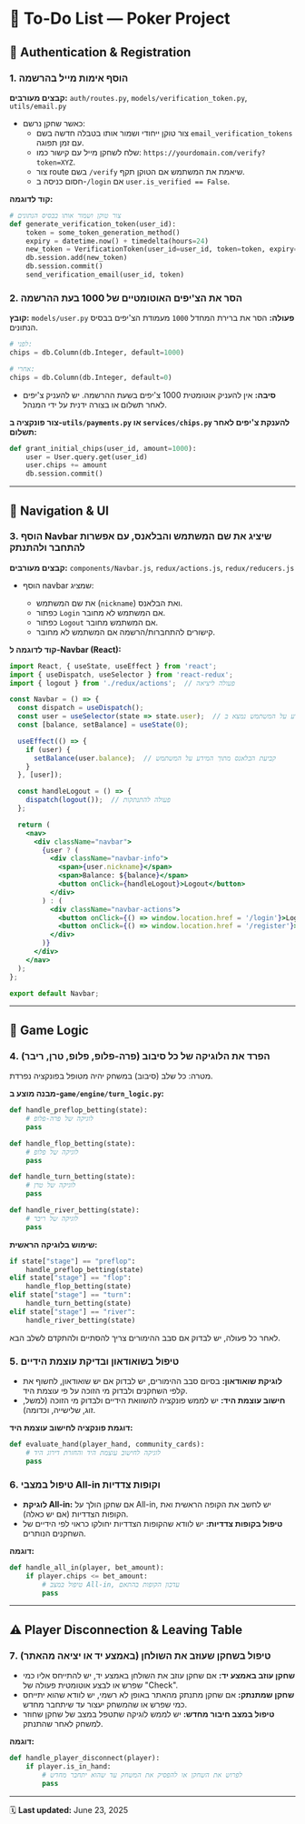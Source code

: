 
# 🧾 To-Do List — Poker Project

## 🔐 Authentication & Registration

### 1. הוסף אימות מייל בהרשמה
**קבצים מעורבים:** `auth/routes.py`, `models/verification_token.py`, `utils/email.py`

- כאשר שחקן נרשם:
  - צור טוקן ייחודי ושמור אותו בטבלה חדשה בשם `email_verification_tokens` עם זמן תפוגה.
  - שלח לשחקן מייל עם קישור כמו: `https://yourdomain.com/verify?token=XYZ`.
  - צור route בשם `/verify` שיאמת את המשתמש אם הטוקן תקף.
  - חסום כניסה ב-`/login` אם `user.is_verified == False`.

**קוד לדוגמה:**

```python
# צור טוקן ושמור אותו בבסיס הנתונים
def generate_verification_token(user_id):
    token = some_token_generation_method()
    expiry = datetime.now() + timedelta(hours=24)
    new_token = VerificationToken(user_id=user_id, token=token, expiry=expiry)
    db.session.add(new_token)
    db.session.commit()
    send_verification_email(user_id, token)
````

### 2. הסר את הצ'יפים האוטומטיים של 1000 בעת ההרשמה

**קובץ:** `models/user.py`
**פעולה:** הסר את ברירת המחדל `1000` מעמודת הצ'יפים בבסיס הנתונים.

```python
# לפני:
chips = db.Column(db.Integer, default=1000)

# אחרי:
chips = db.Column(db.Integer, default=0)
```

* **סיבה:** אין להעניק אוטומטית 1000 צ'יפים בשעת ההרשמה. יש להעניק צ'יפים לאחר תשלום או בצורה ידנית על ידי המנהל.

**צור פונקציה ב-`utils/payments.py` או `services/chips.py` להענקת צ'יפים לאחר תשלום:**

```python
def grant_initial_chips(user_id, amount=1000):
    user = User.query.get(user_id)
    user.chips += amount
    db.session.commit()
```

---

## 🧭 Navigation & UI

### 3. הוסף Navbar שיציג את שם המשתמש והבלאנס, עם אפשרות להתחבר ולהתנתק

**קבצים מעורבים:** `components/Navbar.js`, `redux/actions.js`, `redux/reducers.js`

* הוסף navbar שמציג:

  * את שם המשתמש (`nickname`) ואת הבלאנס.
  * כפתור `Login` אם המשתמש לא מחובר.
  * כפתור `Logout` אם המשתמש מחובר.
  * קישורים להתחברות/הרשמה אם המשתמש לא מחובר.

**קוד לדוגמה ל-Navbar (React):**

```jsx
import React, { useState, useEffect } from 'react';
import { useDispatch, useSelector } from 'react-redux';
import { logout } from './redux/actions';  // פעולה ליציאה

const Navbar = () => {
  const dispatch = useDispatch();
  const user = useSelector(state => state.user);  // נניח שהמידע על המשתמש נמצא ב-Redux
  const [balance, setBalance] = useState(0);

  useEffect(() => {
    if (user) {
      setBalance(user.balance);  // קביעת הבלאנס מתוך המידע על המשתמש
    }
  }, [user]);

  const handleLogout = () => {
    dispatch(logout());  // פעולה להתנתקות
  };

  return (
    <nav>
      <div className="navbar">
        {user ? (
          <div className="navbar-info">
            <span>{user.nickname}</span>
            <span>Balance: ${balance}</span>
            <button onClick={handleLogout}>Logout</button>
          </div>
        ) : (
          <div className="navbar-actions">
            <button onClick={() => window.location.href = '/login'}>Login</button>
            <button onClick={() => window.location.href = '/register'}>Register</button>
          </div>
        )}
      </div>
    </nav>
  );
};

export default Navbar;
```

---

## 🧠 Game Logic

### 4. הפרד את הלוגיקה של כל סיבוב (פרה-פלופ, פלופ, טרן, ריבר)

מטרה: כל שלב (סיבוב) במשחק יהיה מטופל בפונקציה נפרדת.

**מבנה מוצע ב-`game/engine/turn_logic.py`:**

```python
def handle_preflop_betting(state):
    # לוגיקה של פרה-פלופ
    pass

def handle_flop_betting(state):
    # לוגיקה של פלופ
    pass

def handle_turn_betting(state):
    # לוגיקה של טרן
    pass

def handle_river_betting(state):
    # לוגיקה של ריבר
    pass
```

**שימוש בלוגיקה הראשית:**

```python
if state["stage"] == "preflop":
    handle_preflop_betting(state)
elif state["stage"] == "flop":
    handle_flop_betting(state)
elif state["stage"] == "turn":
    handle_turn_betting(state)
elif state["stage"] == "river":
    handle_river_betting(state)
```

לאחר כל פעולה, יש לבדוק אם סבב ההימורים צריך להסתיים ולהתקדם לשלב הבא.

### 5. טיפול בשואודאון ובדיקת עוצמת הידיים

* **לוגיקת שואודאון:** בסיום סבב ההימורים, יש לבדוק אם יש שואודאון, לחשוף את קלפי השחקנים ולבדוק מי הזוכה על פי עוצמת היד.
* **חישוב עוצמת היד:** יש לממש פונקציה להשוואת הידיים ולבדוק מי הזוכה (למשל, זוג, שלישייה, וכדומה).

**דוגמת פונקציה לחישוב עוצמת היד:**

```python
def evaluate_hand(player_hand, community_cards):
    # לוגיקה לחישוב עוצמת היד והחזרת דירוג היד
    pass
```

### 6. טיפול במצבי All-in וקופות צדדיות

* **לוגיקת All-in:** אם שחקן הולך על All-in, יש לחשב את הקופה הראשית ואת הקופות הצדדיות (אם יש כאלה).
* **טיפול בקופות צדדיות:** יש לוודא שהקופות הצדדיות יחולקו כראוי לפי הידיים של השחקנים הנותרים.

**דוגמה:**

```python
def handle_all_in(player, bet_amount):
    if player.chips <= bet_amount:
        # טיפול במצב All-in, עדכון הקופות בהתאם
        pass
```

---

## ⚠️ Player Disconnection & Leaving Table

### 7. טיפול בשחקן שעוזב את השולחן (באמצע יד או יציאה מהאתר)

* **שחקן עוזב באמצע יד:** אם שחקן עוזב את השולחן באמצע יד, יש להתייחס אליו כמי שפרש או לבצע אוטומטית פעולה של "Check".
* **שחקן שמתנתק:** אם שחקן מתנתק מהאתר באופן לא רשמי, יש לוודא שהוא יתייחס כמי שפרש או שהמשחק יעצור עד שיתחבר מחדש.
* **טיפול במצב חיבור מחדש:** יש לממש לוגיקה שתטפל במצב של שחקן שחוזר למשחק לאחר שהתנתק.

**דוגמה:**

```python
def handle_player_disconnect(player):
    if player.is_in_hand:
        # לפרוש את השחקן או להפסיק את המשחק עד שהוא יתחבר מחדש
        pass
```

---

🗓️ **Last updated:** June 23, 2025